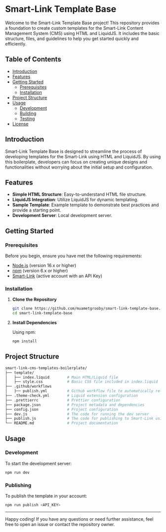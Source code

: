 # Smart-Link Template Base

Welcome to the Smart-Link Template Base project! This repository provides a foundation to create custom templates for the Smart-Link Content Management System (CMS) using HTML and LiquidJS. It includes the basic structure, files, and guidelines to help you get started quickly and efficiently.

## Table of Contents

- [Introduction](#introduction)
- [Features](#features)
- [Getting Started](#getting-started)
  - [Prerequisites](#prerequisites)
  - [Installation](#installation)
- [Project Structure](#project-structure)
- [Usage](#usage)
  - [Development](#development)
  - [Building](#building)
  - [Testing](#testing)
- [License](#license)

## Introduction

Smart-Link Template Base is designed to streamline the process of developing templates for the Smart-Link using HTML and LiquidJS. By using this boilerplate, developers can focus on creating unique designs and functionalities without worrying about the initial setup and configuration.

## Features

- **Simple HTML Structure**: Easy-to-understand HTML file structure.
- **LiquidJS Integration**: Utilize LiquidJS for dynamic templating.
- **Sample Template**: Example template to demonstrate best practices and provide a starting point.
- **Development Server**: Local development server.

## Getting Started

### Prerequisites

Before you begin, ensure you have met the following requirements:

- [Node.js](https://nodejs.org/) (version 16.x or higher)
- [npm](https://www.npmjs.com/) (version 6.x or higher)
- [Smart-Link](https://smartlink.mk/) (active account with an API Key)

### Installation

1. **Clone the Repository**

   ```sh
   git clone https://github.com/muametgrooby/smart-link-template-base.git
   cd smart-link-template-base
   ```

2. **Install Dependencies**

   Using npm:

   ```sh
   npm install
   ```

## Project Structure

```sh
smart-link-cms-templates-boilerplate/
├── template/
│   ├── index.liquid        # Main HTML/Liquid file
│   ├── style.css           # Basic CSS file included in index.liquid
├── .github/workflows
│   ├── publish.yml         # Github workflow file to automatically release the template
├── .theme-check.yml        # Liquid extension configuration
├── .prettierrc             # Prettier configuration
├── package.json            # Project metadata and dependencies
├── config.json             # Project configuration
├── dev.js                  # The code for running the dev server
├── publish.js              # The code for publishing to Smart-Link using Smart-Link API
└── README.md               # Project documentation
```

## Usage

### Development

To start the development server:

```sh
npm run dev
```

### Publishing

To publish the template in your account:

```sh
npm run publish <API_KEY>
```

---

Happy coding! If you have any questions or need further assistance, feel free to open an issue or contact the repository owner.
